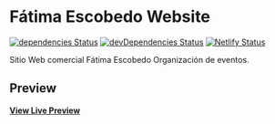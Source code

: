 # Fátima Escobedo Website
[![dependencies Status](https://david-dm.org/StartBootstrap/startbootstrap-business-casual/status.svg)](https://david-dm.org/StartBootstrap/startbootstrap-business-casual)
[![devDependencies Status](https://david-dm.org/StartBootstrap/startbootstrap-business-casual/dev-status.svg)](https://david-dm.org/StartBootstrap/startbootstrap-business-casual?type=dev)
[![Netlify Status](https://api.netlify.com/api/v1/badges/f1cb204c-dc6d-4622-a434-925f79893903/deploy-status)](https://app.netlify.com/sites/fatimaescobedo/deploys)

Sitio Web comercial Fátima Escobedo
Organización de eventos.


## Preview

**[View Live Preview](https://fatimaescobedo.netlifly.app/)**

